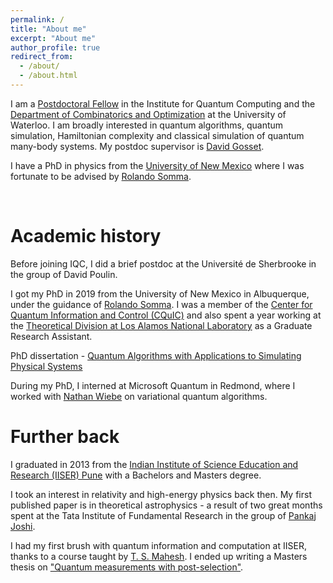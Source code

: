 ```yaml
---
permalink: /
title: "About me"
excerpt: "About me"
author_profile: true
redirect_from:
  - /about/
  - /about.html
---
```

I am a [Postdoctoral Fellow](https://services.iqc.uwaterloo.ca/people/profile/a2chnara/) in the Institute for Quantum Computing and the [Department of Combinatorics and Optimization](https://uwaterloo.ca/combinatorics-and-optimization/) at the University of Waterloo. I am broadly interested in quantum algorithms, quantum simulation, Hamiltonian complexity and classical simulation of quantum many-body systems. My postdoc supervisor is [David Gosset](http://www.davidgosset.com/). 

I have a PhD in physics from the [University of New Mexico](www.unm.edu) where I was fortunate to be advised by [Rolando Somma](https://sites.google.com/site/rolandodsom/). 

<!-- Updates
======
### Mar 17, 2021: _New paper!_ [Computing partition functions in the one-clean-qubit model](https://journals.aps.org/pra/abstract/10.1103/PhysRevA.103.032422) with Rolando Somma and Yigit Subasi.

The one-clean-qubit model dates back to the early days of quantum computing. It was used to show that the an NMR quantum information processor can give computational advantage over classical computers, despite having very little to no entanglement. We give an algorithm to compute partition functions of quantum Hamiltonians in this model, and argue that it can lead to polynomial speed-ups in certain cases.
One of our main technical contributions here is a general-purpose classical algorithm to estimate a quantity within multiplicative error. Given a procedure to estimate a quantity within adjustable additive error, our algorithm can simply iterate this multiple times and get a multiplicative estimate.

I gave a talk about this paper at TQC 2020, linked below.
<iframe width="480" height="270" src="https://www.youtube.com/embed/sc_rWyCVZRY?start=17161" title="YouTube video player" frameborder="0" allow="accelerometer; autoplay; clipboard-write; encrypted-media; gyroscope; picture-in-picture" allowfullscreen></iframe> -->

&nbsp;  

Academic history
======
Before joining IQC, I did a brief postdoc at the Universit&#x00E9; de Sherbrooke in the group of David Poulin.

I got my PhD in 2019 from the University of New Mexico in Albuquerque, under the guidance of [Rolando Somma](https://sites.google.com/site/rolandodsom/). I was a member of the [Center for Quantum Information and Control (CQuIC)](https://cquic.unm.edu/) and also spent a year working at the [Theoretical Division at Los Alamos National Laboratory](https://www.lanl.gov/org/ddste/aldsc/theoretical/index.php) as a Graduate Research Assistant.

PhD dissertation - [Quantum Algorithms with Applications to Simulating Physical Systems](https://digitalrepository.unm.edu/phyc_etds/229/)

During my PhD, I interned at Microsoft Quantum in Redmond, where I worked with [Nathan Wiebe](https://scholar.google.com/citations?user=DSgKHOQAAAAJ&hl=en&oi=ao) on variational quantum algorithms.

<!-- My PhD research contributed to some of the early work in using series approximations, quantum amplitude amplification, and block-encoding techniques to implement matrix functions on quantum computers. 
This led to new and improved quantum algorithms for, e.g., [preparing thermal states on quantum computers](https://arxiv.org/abs/1603.02940). We showed similar improvements in the number of gates and qubits needed to implement other algorithms for quantum state-preparation and speeding up Markov chains. We also came up with a quantum algorithm to estimate the hitting-time of a Markov chain.  
All of this can be found in my dissertation - [Quantum Algorithms with Applications to Simulating Physical Systems](https://digitalrepository.unm.edu/phyc_etds/229/). -->

Further back
======
I graduated in 2013 from the [Indian Institute of Science Education and Research (IISER) Pune](https://www.iiserpune.ac.in/) with a Bachelors and Masters degree.

I took an interest in relativity and high-energy physics back then. My first published paper is in theoretical astrophysics - a result of two great months spent at the Tata Institute of Fundamental Research in the group of [Pankaj Joshi](https://web.tifr.res.in/~psj/).

I had my first brush with quantum information and computation at IISER, thanks to a course taught by [T. S. Mahesh](http://www.iiserpune.ac.in/~mahesh.ts/homepage.htm). I ended up writing a Masters thesis on ["Quantum measurements with post-selection"](http://dr.iiserpune.ac.in:8080/xmlui/handle/123456789/255).
